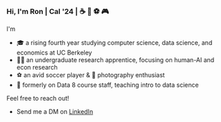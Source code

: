 ### Hi, I'm Ron | Cal '24 | :coffee: :bubble_tea: :soccer: :video_game:

I'm 
- 🎓 a rising fourth year studying computer science, data science, and economics at UC Berkeley
- 👨‍💻 an undergraduate research apprentice, focusing on human-AI and econ research
- ⚽ an avid soccer player & 📸 photography enthusiast
- 🍎 formerly on Data 8 course staff, teaching intro to data science<br>

Feel free to reach out!
- Send me a DM on [LinkedIn](https://www.linkedin.com/in/ronyifengwang/)

<!-- [![GitHub Stats](https://github-readme-stats-eta-five-94.vercel.app/api?username=ronyw7&theme=nord)](https://github.com/anuraghazra/github-readme-stats) -->
<!-- [![Top Langs](https://github-readme-stats-eta-five-94.vercel.app/api/top-langs/?username=ronyw7)](https://github.com/anuraghazra/github-readme-stats) -->
<!-- [![Anurag's GitHub stats](https://github-readme-stats.vercel.app/api?username=ronyw7)](https://github.com/anuraghazra/github-readme-stats) -->
<!-- [![trophy](https://github-profile-trophy.vercel.app/?username=ronyw7)](https://github.com/ryo-ma/github-profile-trophy) -->

